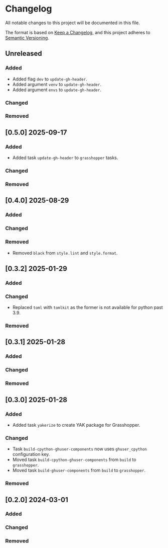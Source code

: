 # Changelog

All notable changes to this project will be documented in this file.

The format is based on [Keep a Changelog](https://keepachangelog.com/en/1.0.0/),
and this project adheres to [Semantic Versioning](https://semver.org/spec/v2.0.0.html).

## Unreleased

### Added

* Added flag `dev` to `update-gh-header`.
* Added argument `venv` to `update-gh-header`.
* Added argument `envs` to `update-gh-header`.

### Changed

### Removed


## [0.5.0] 2025-09-17

### Added

* Added task `update-gh-header` to `grasshopper` tasks.

### Changed

### Removed


## [0.4.0] 2025-08-29

### Added

### Changed

### Removed

* Removed `black` from `style.lint` and `style.format`.


## [0.3.2] 2025-01-29

### Added

### Changed

* Replaced `toml` with `tomlkit` as the former is not available for python past 3.9. 

### Removed


## [0.3.1] 2025-01-28

### Added

### Changed

### Removed


## [0.3.0] 2025-01-28

### Added

* Added task `yakerize` to create YAK package for Grasshopper.

### Changed

* Task `build-cpython-ghuser-components` now uses `ghuser_cpython` configuration key.
* Moved task `build-cpython-ghuser-components` from `build` to `grasshopper`.
* Moved task `build-ghuser-components` from `build` to `grasshopper`.

### Removed


## [0.2.0] 2024-03-01

### Added

### Changed

### Removed

